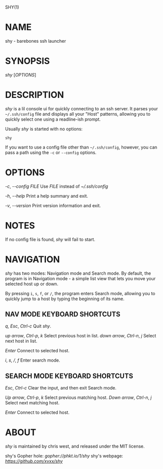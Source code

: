 SHY(1)

# NAME

shy - barebones ssh launcher

# SYNOPSIS

_shy_ [_OPTIONS_]

# DESCRIPTION

_shy_ is a lil console ui for quickly connecting to an ssh server. It
parses your `~/.ssh/config` file and displays all your "Host"
patterns, allowing you to quickly select one using a readline-ish
prompt.

Usually _shy_ is started with no options:

	shy

If you want to use a config file other than `~/.ssh/config`, however,
you can pass a path using the `-c` or `--config` options.

# OPTIONS

_-c_, _--config_ _FILE_
	Use _FILE_ instead of _~/.ssh/config_

_-h_, _--help_
	Print a help summary and exit.

_-v_, _--version_
	Print version information and exit.

# NOTES

If no config file is found, _shy_ will fail to start.

# NAVIGATION

_shy_ has two modes: Navigation mode and Search mode. By default, the
program is in Navigation mode - a simple list view that lets you move
your selected host up or down.

By pressing `i`, `s`, `f`, or `/`, the program enters Search mode,
allowing you to quickly jump to a host by typing the beginning of its
name.

## NAV MODE KEYBOARD SHORTCUTS

_q_, _Esc_, _Ctrl-c_
	Quit _shy_.

_up arrow_, _Ctrl-p_, _k_
	Select previous host in list.
_down arrow_, _Ctrl-n_, _j_
	Select next host in list.

_Enter_
	Connect to selected host.

_i_, _s_, _/_, _f_
	Enter search mode.

## SEARCH MODE KEYBOARD SHORTCUTS

_Esc_, _Ctrl-c_
	Clear the input, and then exit Search mode.

_Up arrow_, _Ctrl-p_, _k_
	Select previous matching host.
_Down arrow_, _Ctrl-n_, _j_
	Select next matching host.

_Enter_
	Connect to selected host.

# ABOUT

_shy_ is maintained by chris west, and released under the MIT license.

shy's Gopher hole:
	_gopher://phkt.io/1/shy_
shy's webpage:
	_https://github.com/xvxx/shy_
